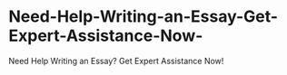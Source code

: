 # Need-Help-Writing-an-Essay-Get-Expert-Assistance-Now-
Need Help Writing an Essay? Get Expert Assistance Now!
